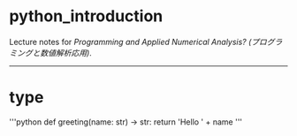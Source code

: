 # python_introduction
Lecture notes for *Programming and Applied Numerical Analysis? (プログラミングと数値解析応用)*.

---

# type
'''python
def greeting(name: str) -> str:
    return 'Hello ' + name
'''
